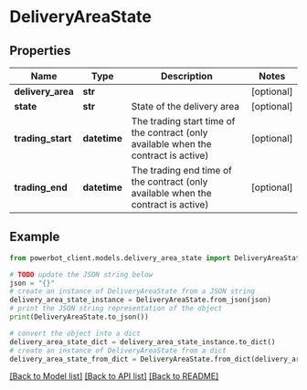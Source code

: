 # DeliveryAreaState


## Properties

Name | Type | Description | Notes
------------ | ------------- | ------------- | -------------
**delivery_area** | **str** |  | [optional] 
**state** | **str** | State of the delivery area | [optional] 
**trading_start** | **datetime** | The trading start time of the contract (only available when the contract is active) | [optional] 
**trading_end** | **datetime** | The trading end time of the contract (only available when the contract is active) | [optional] 

## Example

```python
from powerbot_client.models.delivery_area_state import DeliveryAreaState

# TODO update the JSON string below
json = "{}"
# create an instance of DeliveryAreaState from a JSON string
delivery_area_state_instance = DeliveryAreaState.from_json(json)
# print the JSON string representation of the object
print(DeliveryAreaState.to_json())

# convert the object into a dict
delivery_area_state_dict = delivery_area_state_instance.to_dict()
# create an instance of DeliveryAreaState from a dict
delivery_area_state_from_dict = DeliveryAreaState.from_dict(delivery_area_state_dict)
```
[[Back to Model list]](../README.md#documentation-for-models) [[Back to API list]](../README.md#documentation-for-api-endpoints) [[Back to README]](../README.md)


